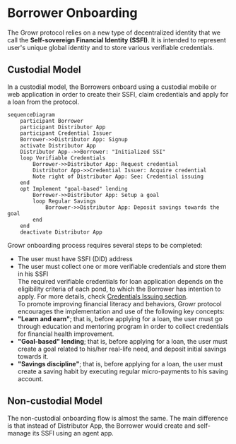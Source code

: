 # Borrower Onboarding
The Growr protocol relies on a new type of decentralized identity that we call the **Self-sovereign Financial Identity (SSFI)**. It is intended to represent user's unique global identity and to store various verifiable credentials.
## Custodial Model
In a custodial model, the Borrowers onboard using a custodial mobile or web application in order to create their SSFI, claim credentials and apply for a loan from the protocol.
```mermaid
sequenceDiagram
    participant Borrower
    participant Distributor App
    participant Credential Issuer
    Borrower->>Distributor App: Signup
    activate Distributor App
    Distributor App-->>Borrower: "Initialized SSI"
    loop Verifiable Credentials
        Borrower->>Distributor App: Request credential
        Distributor App->>Credential Issuer: Acquire credential
        Note right of Distributor App: See: Credential issuing
    end
    opt Implement "goal-based" lending
        Borrower->>Distributor App: Setup a goal
        loop Regular Savings
            Borrower->>Distributor App: Deposit savings towards the goal
        end
    end
    deactivate Distributor App
```
Growr onboarding process requires several steps to be completed:
- The user must have SSFI (DID) address
- The user must collect one or more verifiable credentials and store them in his SSFI  
The required verifiable credentials for loan application depends on the eligibility criteria of each pond, to which the Borrower has intention to apply. For more details, check [Credentials Issuing section](./B-Identity-2-Credentials-Issuing.md).  
To promote improving financial literacy and behaviors, Growr protocol encourages the implementation and use of the following key concepts:
- **"Learn and earn"**; that is, before applying for a loan, the user must go through education and mentoring program in order to collect credentials for financial health improvement.
- **"Goal-based" lending**; that is, before applying for a loan, the user must create a goal related to his/her real-life need, and deposit initial savings towards it.
- **"Savings discipline"**; that is, before applying for a loan, the user must create a saving habit by executing regular micro-payments to his saving account.
## Non-custodial Model
The non-custodial onboarding flow is almost the same. The main difference is that instead of Distributor App, the Borrower would create and self-manage its SSFI using an agent app.
